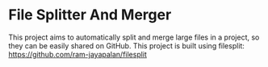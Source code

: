 # File Splitter And Merger

This project aims to automatically split and merge large files in a project, so they can be easily shared on GitHub.
This project is built using filesplit: https://github.com/ram-jayapalan/filesplit